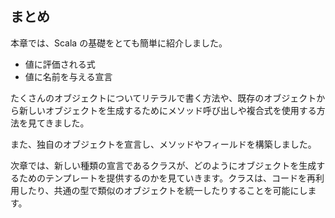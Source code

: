 ## まとめ

本章では、Scala の基礎をとても簡単に紹介しました。

* 値に評価される式
* 値に名前を与える宣言

たくさんのオブジェクトについてリテラルで書く方法や、既存のオブジェクトから新しいオブジェクトを生成するためにメソッド呼び出しや複合式を使用する方法を見てきました。

また、独自のオブジェクトを宣言し、メソッドやフィールドを構築しました。

次章では、新しい種類の宣言であるクラスが、どのようにオブジェクトを生成するためのテンプレートを提供するのかを見ていきます。クラスは、コードを再利用したり、共通の型で類似のオブジェクトを統一したりすることを可能にします。
